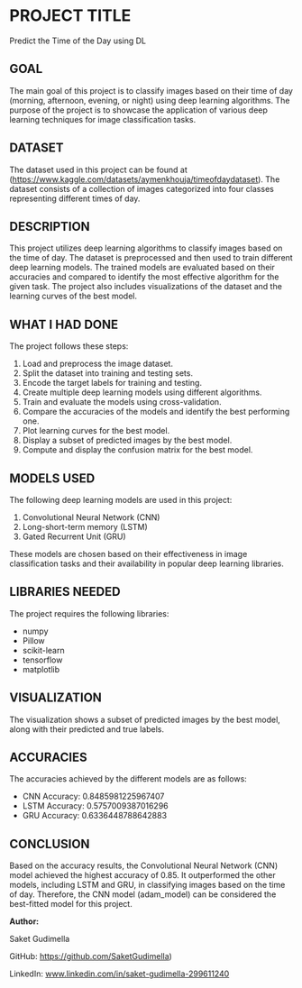 
# PROJECT TITLE

Predict the Time of the Day using DL

## GOAL

The main goal of this project is to classify images based on their time of day (morning, afternoon, evening, or night) using deep learning algorithms. The purpose of the project is to showcase the application of various deep learning techniques for image classification tasks.

## DATASET

The dataset used in this project can be found at (https://www.kaggle.com/datasets/aymenkhouja/timeofdaydataset). The dataset consists of a collection of images categorized into four classes representing different times of day.

## DESCRIPTION

This project utilizes deep learning algorithms to classify images based on the time of day. The dataset is preprocessed and then used to train different deep learning models. The trained models are evaluated based on their accuracies and compared to identify the most effective algorithm for the given task. The project also includes visualizations of the dataset and the learning curves of the best model.

## WHAT I HAD DONE

The project follows these steps:

1. Load and preprocess the image dataset.
2. Split the dataset into training and testing sets.
3. Encode the target labels for training and testing.
4. Create multiple deep learning models using different algorithms.
5. Train and evaluate the models using cross-validation.
6. Compare the accuracies of the models and identify the best performing one.
7. Plot learning curves for the best model.
8. Display a subset of predicted images by the best model.
9. Compute and display the confusion matrix for the best model.

## MODELS USED

The following deep learning models are used in this project:

  1. Convolutional Neural Network (CNN)
2. Long-short-term memory (LSTM)
3. Gated Recurrent Unit (GRU)

These models are chosen based on their effectiveness in image classification tasks and their availability in popular deep learning libraries.

## LIBRARIES NEEDED

The project requires the following libraries:

- numpy
- Pillow
- scikit-learn
- tensorflow
- matplotlib

## VISUALIZATION



































The visualization shows a subset of predicted images by the best model, along with their predicted and true labels.

## ACCURACIES

The accuracies achieved by the different models are as follows:

- CNN Accuracy: 0.8485981225967407
- LSTM Accuracy: 0.5757009387016296
- GRU Accuracy: 0.6336448788642883


## CONCLUSION

Based on the accuracy results, the Convolutional Neural Network (CNN) model achieved the highest accuracy of 0.85. It outperformed the other models, including LSTM and GRU, in classifying images based on the time of day. Therefore, the CNN model (adam_model) can be considered the best-fitted model for this project.

**Author:** 

Saket Gudimella

GitHub: https://github.com/SaketGudimella)

LinkedIn: www.linkedin.com/in/saket-gudimella-299611240

